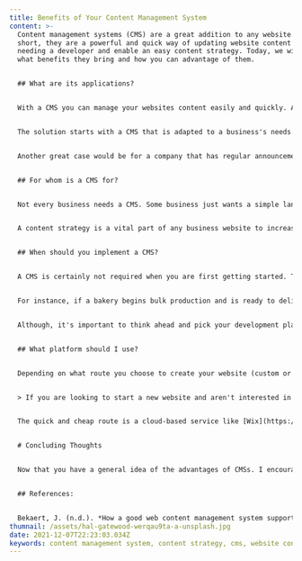 ```yaml
---
title: Benefits of Your Content Management System
content: >-
  Content management systems (CMS) are a great addition to any website. In
  short, they are a powerful and quick way of updating website content without
  needing a developer and enable an easy content strategy. Today, we will cover
  what benefits they bring and how you can advantage of them.  


  ## What are its applications?  


  With a CMS you can manage your websites content easily and quickly. A great use case would be for an E-Commerce website that sells baked goods. Traditionally, to add new baked goods to this website a developer would need to be hired. This is a time-consuming and expensive service. Obviously, there is a better solution. 


  The solution starts with a CMS that is adapted to a business's needs. For businesses like our bakery, a CMS would allow site owners to add new baked goods or any other product to their website without a developer. Now we are talking! 


  Another great case would be for a company that has regular announcements on their website. With a CMS, they would be able to add new announcements whenever they like and see them live shortly after.  


  ## For whom is a CMS for? 


  Not every business needs a CMS. Some business just wants a simple landing page to give them an online presence and do not have product or service listings. However, there are less obvious and beneficial use cases for CMSs. The most advantageous part of having a CMS is to enable a content strategy.  


  A content strategy is a vital part of any business website to increase its traffic. If you would like to learn more about them, I wrote an article on why you need a [Web Content Strategy](https://www.devswebshop.com/blog/web_business_blog/posts/%20web-content-strategies-1/). In short, they increase your website's utility to customers by giving them a reason to visit your website. Without a content strategy, visitors have little reason to visit or return to your website. Trust me, this will pay in dividends through increasing conversion rates to your website.


  ## When should you implement a CMS? 


  A CMS is certainly not required when you are first getting started. The primary objective is to have a basic web presence that you can build off going forward. Later when you have thought about how your business could benefit from a CMS, you can begin implementing one. 


  For instance, if a bakery begins bulk production and is ready to deliver products on a larger scale they can start adding new product listings to their site.  In other cases, a blogger may need to set up a CMS to regularly post new articles to their website. In both cases, regular content updates can result in further website traffic and also increase your organic search results on search engines (Bekaert, n.d.). 


  Although, it's important to think ahead and pick your development platform wisely to ensure your website is capable of implementing a CMS that meets your specific business requirements. Unique you!


  ## What platform should I use?


  Depending on what route you choose to create your website (custom or cloud service) you'll encounter different ways of setting up a CMS. Some may result in increased development time and cost, while others are quick and cheap. 


  > If you are looking to start a new website and aren't interested in the details of implementing a CMS, I can help! Get in touch with me through my [contact form](https://www.devswebshop.com/contact/). 


  The quick and cheap route is a cloud-based service like [Wix](https://www.wix.com/html5bing/hiker-create-wix?utm_source=bing&utm_campaign=MS_Wix_NEW%5Ewix_English-x&experiment_id=wix%5Ebe%5E79783360752420%5Ewix&msclkid=54351382aa8f1907e3a4722fa1e5c727&utm_medium=cpc) or [Square Space](https://www.squarespace.com/website-design/?channel=pbr&subchannel=bing&campaign=pbr-dr-bing-ca-en-squarespace-core-e&subcampaign=(brand-core_squarespace_e)&&utm_source=bing&utm_medium=pbr&utm_campaign=pbr-dr-bing-ca-en-squarespace-core-e&utm_term=squarespace&gclid=114e81f9afab165c8218e054a425a4bb&gclsrc=3p.ds&msclkid=114e81f9afab165c8218e054a425a4bb&utm_content=brand-core&gclid=114e81f9afab165c8218e054a425a4bb&gclsrc=3p.ds). These are great if you aren't particular about how you want your web presence to appear. For those who want to stand out, a custom solution is best. Further, a custom solution also opens opportunities for more advanced features in the future. 


  # Concluding Thoughts 


  Now that you have a general idea of the advantages of CMSs. I encourage you to read more about CMSs so you can make an informed choice about how you would like to proceed. Of course, I encourage you to [reach out](https://www.devswebshop.tech/contact/) if you need any information or help with setting up your website.


  ## References:


  Bekaert, J. (n.d.). *How a good web content management system supports SEO*. Amplexor. Retrieved December 5, 2021, from https://blog.amplexor.com/how-a-good-web-content-management-system-supports-seo
thumnail: /assets/hal-gatewood-werqau9ta-a-unsplash.jpg
date: 2021-12-07T22:23:03.034Z
keywords: content management system, content strategy, cms, website content
---
```

